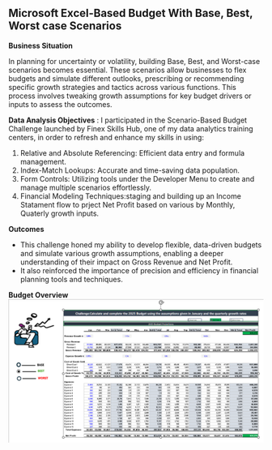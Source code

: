 ##  Microsoft Excel-Based Budget With Base, Best, Worst case Scenarios

**Business Situation**

In planning for uncertainty or volatility, building Base, Best, and Worst-case scenarios becomes essential. These scenarios allow businesses to flex budgets and simulate different outlooks, prescribing or recommending specific growth strategies and tactics across various functions. This process involves tweaking growth assumptions for key budget drivers or inputs to assess the outcomes.

**Data Analysis Objectives** : 
I participated in the Scenario-Based Budget Challenge launched by Finex Skills Hub, one of my data analytics training centers, in order to refresh and enhance my skills in using: 

1. Relative and Absolute Referencing: Efficient data entry and formula management.
2. Index-Match Lookups: Accurate and time-saving data population.
3. Form Controls: Utilizing tools under the Developer Menu to create and manage multiple scenarios effortlessly.
4. Financial Modeling Techniques:staging and building up an Income Statament flow to prject Net Profit based on various by Monthly, Quaterly growth inputs. 


**Outcomes**
- This challenge honed my ability to develop flexible, data-driven budgets and simulate various growth assumptions, enabling a deeper understanding of their impact on Gross Revenue and Net Profit.
- It also reinforced the importance of precision and efficiency in financial planning tools and techniques.

**Budget Overview**
![](Budget_based_Scenario.png2.png)
